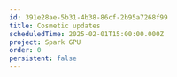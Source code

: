 ```yaml
---
id: 391e28ae-5b31-4b38-86cf-2b95a7268f99
title: Cosmetic updates
scheduledTime: 2025-02-01T15:00:00.000Z
project: Spark GPU
order: 0
persistent: false
---
```


